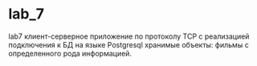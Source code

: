 # lab_7
lab7
клиент-серверное приложение по протоколу TCP
с реализацией подключения к БД на языке Postgresql
хранимые объекты: фильмы с определенного рода информацией.
